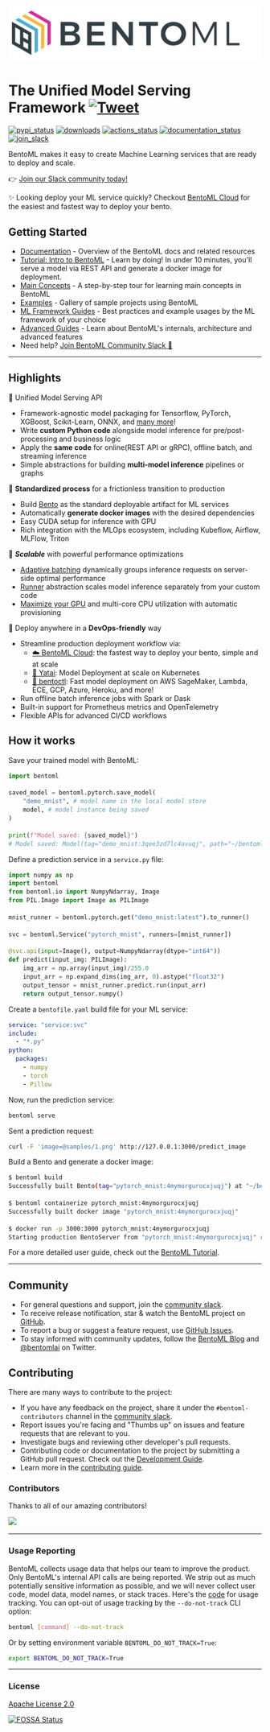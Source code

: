 [<img src="https://raw.githubusercontent.com/bentoml/BentoML/main/docs/source/_static/img/bentoml-readme-header.jpeg" width="600px" margin-left="-5px">](https://github.com/bentoml/BentoML)
<br>

# The Unified Model Serving Framework [![Tweet](https://img.shields.io/twitter/url/http/shields.io.svg?style=social)](https://twitter.com/intent/tweet?text=BentoML:%20The%20Unified%20Model%20Serving%20Framework%20&url=https://github.com/bentoml&via=bentomlai&hashtags=mlops,bentoml)

[![pypi_status](https://img.shields.io/pypi/v/bentoml.svg)](https://pypi.org/project/BentoML)
[![downloads](https://pepy.tech/badge/bentoml)](https://pepy.tech/project/bentoml)
[![actions_status](https://github.com/bentoml/bentoml/workflows/CI/badge.svg)](https://github.com/bentoml/bentoml/actions)
[![documentation_status](https://readthedocs.org/projects/bentoml/badge/?version=latest)](https://docs.bentoml.org/)
[![join_slack](https://badgen.net/badge/Join/BentoML%20Slack/cyan?icon=slack)](https://join.slack.bentoml.org)

BentoML makes it easy to create Machine Learning services that are ready to deploy and scale.

👉 [Join our Slack community today!](https://l.bentoml.com/join-slack)

✨ Looking deploy your ML service quickly? Checkout [BentoML Cloud](https://www.bentoml.com/bentoml-cloud/)
for the easiest and fastest way to deploy your bento.

## Getting Started

- [Documentation](https://docs.bentoml.org/) - Overview of the BentoML docs and related resources
- [Tutorial: Intro to BentoML](https://docs.bentoml.org/en/latest/tutorial.html) - Learn by doing! In under 10 minutes, you'll serve a model via REST API and generate a docker image for deployment.
- [Main Concepts](https://docs.bentoml.org/en/latest/concepts/index.html) - A step-by-step tour for learning main concepts in BentoML
- [Examples](https://github.com/bentoml/BentoML/tree/main/examples) - Gallery of sample projects using BentoML
- [ML Framework Guides](https://docs.bentoml.org/en/latest/frameworks/index.html) - Best practices and example usages by the ML framework of your choice
- [Advanced Guides](https://docs.bentoml.org/en/latest/guides/index.html) - Learn about BentoML's internals, architecture and advanced features
- Need help? [Join BentoML Community Slack 💬](https://l.linklyhq.com/l/ktOh)

---

## Highlights

🍭 Unified Model Serving API

- Framework-agnostic model packaging for Tensorflow, PyTorch, XGBoost, Scikit-Learn, ONNX, and [many more](https://docs.bentoml.org/en/latest/frameworks/index.html)!
- Write **custom Python code** alongside model inference for pre/post-processing and business logic
- Apply the **same code** for online(REST API or gRPC), offline batch, and streaming inference
- Simple abstractions for building **multi-model inference** pipelines or graphs

🚂 **Standardized process** for a frictionless transition to production

- Build [Bento](https://docs.bentoml.org/en/latest/concepts/bento.html) as the standard deployable artifact for ML services
- Automatically **generate docker images** with the desired dependencies
- Easy CUDA setup for inference with GPU
- Rich integration with the MLOps ecosystem, including Kubeflow, Airflow, MLFlow, Triton

🏹 **_Scalable_** with powerful performance optimizations

- [Adaptive batching](https://docs.bentoml.org/en/latest/guides/batching.html) dynamically groups inference requests on server-side optimal performance
- [Runner](https://docs.bentoml.org/en/latest/concepts/runner.html) abstraction scales model inference separately from your custom code
- [Maximize your GPU](https://docs.bentoml.org/en/latest/guides/gpu.html) and multi-core CPU utilization with automatic provisioning

🎯 Deploy anywhere in a **DevOps-friendly** way

- Streamline production deployment workflow via:
  - [☁️ BentoML Cloud](https://www.bentoml.com/bentoml-cloud/): the fastest way to deploy your bento, simple and at scale
  - [🦄️ Yatai](https://github.com/bentoml/yatai): Model Deployment at scale on Kubernetes
  - [🚀 bentoctl](https://github.com/bentoml/bentoctl): Fast model deployment on AWS SageMaker, Lambda, ECE, GCP, Azure, Heroku, and more!
- Run offline batch inference jobs with Spark or Dask
- Built-in support for Prometheus metrics and OpenTelemetry
- Flexible APIs for advanced CI/CD workflows

## How it works

Save your trained model with BentoML:

```python
import bentoml

saved_model = bentoml.pytorch.save_model(
    "demo_mnist", # model name in the local model store
    model, # model instance being saved
)

print(f"Model saved: {saved_model}")
# Model saved: Model(tag="demo_mnist:3qee3zd7lc4avuqj", path="~/bentoml/models/demo_mnist/3qee3zd7lc4avuqj/")
```

Define a prediction service in a `service.py` file:

```python
import numpy as np
import bentoml
from bentoml.io import NumpyNdarray, Image
from PIL.Image import Image as PILImage

mnist_runner = bentoml.pytorch.get("demo_mnist:latest").to_runner()

svc = bentoml.Service("pytorch_mnist", runners=[mnist_runner])

@svc.api(input=Image(), output=NumpyNdarray(dtype="int64"))
def predict(input_img: PILImage):
    img_arr = np.array(input_img)/255.0
    input_arr = np.expand_dims(img_arr, 0).astype("float32")
    output_tensor = mnist_runner.predict.run(input_arr)
    return output_tensor.numpy()
```

Create a `bentofile.yaml` build file for your ML service:

```yaml
service: "service:svc"
include:
  - "*.py"
python:
  packages:
    - numpy
    - torch
    - Pillow
```

Now, run the prediction service:

```bash
bentoml serve
```

Sent a prediction request:

```bash
curl -F 'image=@samples/1.png' http://127.0.0.1:3000/predict_image
```

Build a Bento and generate a docker image:

```bash
$ bentoml build
Successfully built Bento(tag="pytorch_mnist:4mymorgurocxjuqj") at "~/bentoml/bentos/pytorch_mnist/4mymorgurocxjuqj/"

$ bentoml containerize pytorch_mnist:4mymorgurocxjuqj
Successfully built docker image "pytorch_mnist:4mymorgurocxjuqj"

$ docker run -p 3000:3000 pytorch_mnist:4mymorgurocxjuqj
Starting production BentoServer from "pytorch_mnist:4mymorgurocxjuqj" running on http://0.0.0.0:3000
```

For a more detailed user guide, check out the [BentoML Tutorial](https://docs.bentoml.org/en/latest/tutorial.html).

---

## Community

- For general questions and support, join the [community slack](https://l.linklyhq.com/l/ktOh).
- To receive release notification, star & watch the BentoML project on [GitHub](https://github.com/bentoml/BentoML).
- To report a bug or suggest a feature request, use [GitHub Issues](https://github.com/bentoml/BentoML/issues/new/choose).
- To stay informed with community updates, follow the [BentoML Blog](http://modelserving.com) and [@bentomlai](http://twitter.com/bentomlai) on Twitter.

## Contributing

There are many ways to contribute to the project:

- If you have any feedback on the project, share it under the `#bentoml-contributors` channel in the [community slack](https://l.linklyhq.com/l/ktOh).
- Report issues you're facing and "Thumbs up" on issues and feature requests that are relevant to you.
- Investigate bugs and reviewing other developer's pull requests.
- Contributing code or documentation to the project by submitting a GitHub pull request. Check out the [Development Guide](https://github.com/bentoml/BentoML/blob/main/DEVELOPMENT.md).
- Learn more in the [contributing guide](https://github.com/bentoml/BentoML/blob/main/CONTRIBUTING.md).

### Contributors

Thanks to all of our amazing contributors!

<a href="https://github.com/bentoml/BentoML/graphs/contributors">
  <img src="https://contrib.rocks/image?repo=bentoml/BentoML" />
</a>

---

### Usage Reporting

BentoML collects usage data that helps our team to improve the product.
Only BentoML's internal API calls are being reported. We strip out as much potentially
sensitive information as possible, and we will never collect user code, model data, model names, or stack traces.
Here's the [code](./src/bentoml/_internal/utils/analytics/usage_stats.py) for usage tracking.
You can opt-out of usage tracking by the `--do-not-track` CLI option:

```bash
bentoml [command] --do-not-track
```

Or by setting environment variable `BENTOML_DO_NOT_TRACK=True`:

```bash
export BENTOML_DO_NOT_TRACK=True
```

---

### License

[Apache License 2.0](https://github.com/bentoml/BentoML/blob/main/LICENSE)

[![FOSSA Status](https://app.fossa.com/api/projects/git%2Bgithub.com%2Fbentoml%2FBentoML.svg?type=small)](https://app.fossa.com/projects/git%2Bgithub.com%2Fbentoml%2FBentoML?ref=badge_small)
